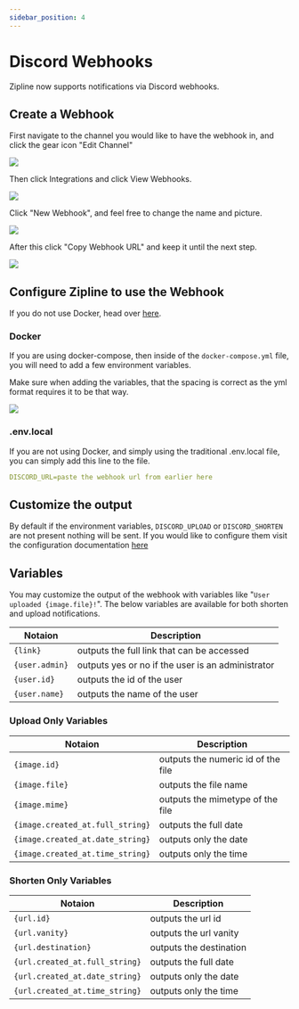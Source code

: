 ```yaml
---
sidebar_position: 4
---
```


# Discord Webhooks
Zipline now supports notifications via Discord webhooks.

## Create a Webhook
First navigate to the channel you would like to have the webhook in, and click the gear icon "Edit Channel"

![](/img/discord-1.png)

Then click Integrations and click View Webhooks.

![](/img/discord-2.png)

Click "New Webhook", and feel free to change the name and picture.

![](/img/discord-3.png)

After this click "Copy Webhook URL" and keep it until the next step.

![](/img/discord-4.png)

## Configure Zipline to use the Webhook

If you do not use Docker, head over [here](#envlocal).

### Docker
If you are using docker-compose, then inside of the `docker-compose.yml` file, you will need to add a few environment variables.

Make sure when adding the variables, that the spacing is correct as the yml format requires it to be that way.

![](/img/discord-5.png)

### .env.local
If you are not using Docker, and simply using the traditional .env.local file, you can simply add this line to the file.

```yml
DISCORD_URL=paste the webhook url from earlier here
```

## Customize the output
By default if the environment variables, `DISCORD_UPLOAD` or `DISCORD_SHORTEN` are not present nothing will be sent. If you would like to configure them visit the configuration documentation [here](/docs/config/discord)

## Variables
You may customize the output of the webhook with variables like "`User uploaded {image.file}!`". The below variables are available for both shorten and upload notifications.

| Notaion | Description |
|---------|-------------|
| `{link}` | outputs the full link that can be accessed |
| `{user.admin}` | outputs yes or no if the user is an administrator |
| `{user.id}` | outputs the id of the user |
| `{user.name}` | outputs the name of the user |

### Upload Only Variables
| Notaion | Description |
|---------|-------------|
| `{image.id}` | outputs the numeric id of the file |
| `{image.file}` | outputs the file name |
| `{image.mime}` | outputs the mimetype of the file |
| `{image.created_at.full_string}` | outputs the full date |
| `{image.created_at.date_string}` | outputs only the date |
| `{image.created_at.time_string}` | outputs only the time |

### Shorten Only Variables
| Notaion | Description |
|---------|-------------|
| `{url.id}` | outputs the url id |
| `{url.vanity}` | outputs the url vanity |
| `{url.destination}` | outputs the destination |
| `{url.created_at.full_string}` | outputs the full date |
| `{url.created_at.date_string}` | outputs only the date |
| `{url.created_at.time_string}` | outputs only the time |
